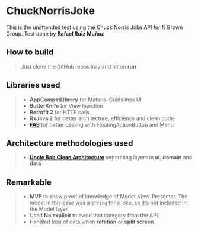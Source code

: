 ChuckNorrisJoke
===================
This is the unattended test using the Chuck Norris Joke API for N Brown Group.
Test done by **Rafael Ruiz Muñoz**

How to build
-------------
> Just clone the GitHub repository and hit on **run**

Libraries used
-------------
> - **AppCompatLibrary** for Material Guidelines UI
> - **ButterKnife** for View Injection
> - **Retrofit 2** for HTTP calls
> - **RxJava 2** for better architecture, efficiency and clean code
> - **[FAB](https://github.com/Clans/FloatingActionButton)** for better dealing with FloatingActionButton and Menu

Architecture methodologies used
-------------
> - **[Uncle Bob Clean Architecture](https://8thlight.com/blog/uncle-bob/2012/08/13/the-clean-architecture.html)** separating layers in **ui**, **domain** and **data**

Remarkable
-------------
> - **MVP** to show proof of knowledge of Model-View-Presenter. The model in this case was a `String` for a joke, so it's not included in the Model layer
> - Used **No explicit** to avoid that category from the API.
> - Handled loss of data when **rotation** or **split screen**.

